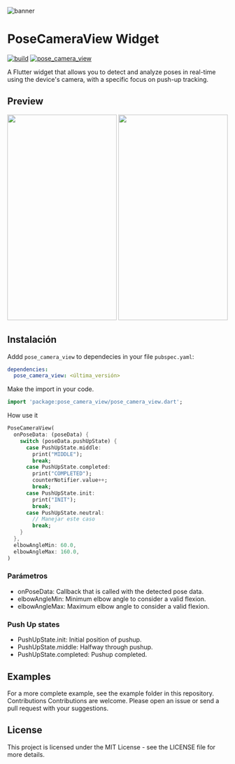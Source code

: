 ![banner](https://i.imgur.com/arTQKLv.png)

# PoseCameraView Widget

[![build](https://img.shields.io/github/workflow/status/paolojoaquinp/pose_camera_view/CI)](https://github.com/paolojoaquinp/pose_camera_view/actions)
[![pose_camera_view](https://img.shields.io/pub/v/pose_camera_view?label=pose_camera_view)](https://pub.dev/packages/pose_camera_view)

A Flutter widget that allows you to detect and analyze poses in real-time using the device's camera, with a specific focus on push-up tracking.

## Preview

<img src="https://github.com/paolojoaquinp/pose_camera_view/blob/main/screenshots/pose_camera_view.gif?raw=true" width="250" height="470" />

<img src="https://github.com/paolojoaquinp/pose_camera_view/blob/main/screenshots/pose_camera_view1.gif?raw=true" width="250" height="470" />


## Instalación

Addd `pose_camera_view` to dependecies in your file `pubspec.yaml`:

```yaml
dependencies:
  pose_camera_view: <última_versión>
```
Make the import in your code.
```dart
import 'package:pose_camera_view/pose_camera_view.dart';

```
How use it
```dart
PoseCameraView(
  onPoseData: (poseData) {
    switch (poseData.pushUpState) {
      case PushUpState.middle:
        print("MIDDLE");
        break;
      case PushUpState.completed:
        print("COMPLETED");
        counterNotifier.value++;
        break;
      case PushUpState.init:
        print("INIT");
        break;
      case PushUpState.neutral:
        // Manejar este caso
        break;
    }
  },
  elbowAngleMin: 60.0,
  elbowAngleMax: 160.0,
)

```
### Parámetros

* onPoseData: Callback that is called with the detected pose data.
* elbowAngleMin: Minimum elbow angle to consider a valid flexion.
* elbowAngleMax: Maximum elbow angle to consider a valid flexion.

### Push Up states

* PushUpState.init: Initial position of pushup.
* PushUpState.middle: Halfway through pushup.
* PushUpState.completed: Pushup completed.

## Examples
For a more complete example, see the example folder in this repository.
Contributions
Contributions are welcome. Please open an issue or send a pull request with your suggestions.

## License
This project is licensed under the MIT License - see the LICENSE file for more details.
